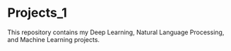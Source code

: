 # Projects_1
 This repository contains my Deep Learning, Natural Language Processing, and Machine Learning projects.
